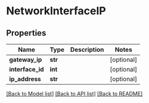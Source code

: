 # NetworkInterfaceIP

## Properties
Name | Type | Description | Notes
------------ | ------------- | ------------- | -------------
**gateway_ip** | **str** |  | [optional] 
**interface_id** | **int** |  | [optional] 
**ip_address** | **str** |  | [optional] 

[[Back to Model list]](../README.md#documentation-for-models) [[Back to API list]](../README.md#documentation-for-api-endpoints) [[Back to README]](../README.md)


